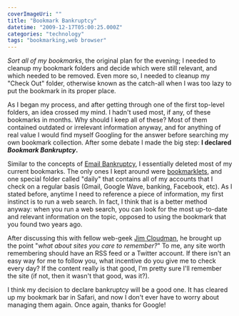 ```yaml
---
coverImageUri: ""
title: "Bookmark Bankruptcy"
datetime: "2009-12-17T05:00:25.000Z"
categories: "technology"
tags: "bookmarking,web browser"
---
```


_Sort all of my bookmarks_, the original plan for the evening; I needed to cleanup my bookmark folders and decide which were still relevant, and which needed to be removed. Even more so, I needed to cleanup my "Check Out" folder, otherwise known as the catch-all when I was too lazy to put the bookmark in its proper place.

As I began my process, and after getting through one of the first top-level folders, an idea crossed my mind. I hadn't used most, if any, of these bookmarks in months. Why should I keep all of these? Most of them contained outdated or irrelevant information anyway, and for anything of real value I would find myself Googling for the answer before searching my own bookmark collection. After some debate I made the big step: **I declared _Bookmark Bankruptcy_.**

Similar to the concepts of [Email Bankruptcy](http://en.wikipedia.org/wiki/Email_bankruptcy), I essentially deleted most of my current bookmarks. The only ones I kept around were [bookmarklets](http://en.wikipedia.org/wiki/Bookmarklet), and one special folder called "daily" that contains all of my accounts that I check on a regular basis (Gmail, Google Wave, banking, Facebook, etc). As I stated before, anytime I need to reference a piece of information, my first instinct is to run a web search. In fact, I think that is a better method anyway: when you run a web search, you can look for the most up-to-date and relevant information on the topic, opposed to using the bookmark that you found two years ago.

After discussing this with fellow web-geek [Jim Cloudman](http://www.jimcloudman.com/), he brought up the point "_what about sites you care to remember?_" To me, any site worth remembering should have an RSS feed or a Twitter account. If there isn't an easy way for me to follow you, what incentive do you give me to check every day? If the content really is that good, I'm pretty sure I'll remember the site (if not, then it wasn't that good, was it?).

I think my decision to declare bankruptcy will be a good one. It has cleared up my bookmark bar in Safari, and now I don't ever have to worry about managing them again. Once again, thanks for Google!
